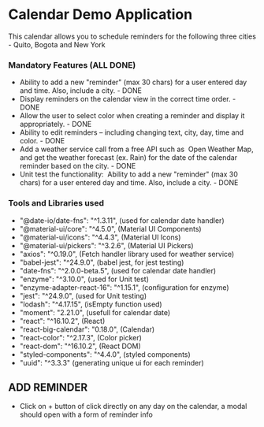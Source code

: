 # Calendar Demo Application
This calendar allows you to schedule reminders for the following three cities - Quito, Bogota and New York

### Mandatory Features (ALL DONE)

- Ability to add a new "reminder" (max 30 chars) for a user entered day and time. Also,
include a city. - DONE
- Display reminders on the calendar view in the correct time order. - DONE
- Allow the user to select color when creating a reminder and display it appropriately. - DONE
- Ability to edit reminders – including changing text, city, day, time and color. - DONE
- Add a weather service call from a free API such as ​ Open Weather Map​ , and get the
weather forecast (ex. Rain) for the date of the calendar reminder based on the city. - DONE
- Unit test the functionality: ​ Ability to add a new "reminder" (max 30 chars) for a user
entered day and time. Also, include a city. - DONE

### Tools and Libraries used

- "@date-io/date-fns": "^1.3.11", (used for calendar date handler)
- "@material-ui/core": "^4.5.0", (Material UI Components)
- "@material-ui/icons": "^4.4.3", (Material UI Icons)
- "@material-ui/pickers": "^3.2.6", (Material UI Pickers)
- "axios": "^0.19.0", (Fetch handler library used for weather service)
- "babel-jest": "^24.9.0", (babel jest, for jest testing)
- "date-fns": "^2.0.0-beta.5", (used for calendar date handler)
- "enzyme": "^3.10.0", (used for Unit test)
- "enzyme-adapter-react-16": "^1.15.1", (configuration for enzyme)
- "jest": "^24.9.0", (used for Unit testing)
- "lodash": "^4.17.15", (isEmpty function used)
- "moment": "2.21.0", (usefull for calendar date)
- "react": "^16.10.2", (React)
- "react-big-calendar": "0.18.0", (Calendar)
- "react-color": "^2.17.3", (Color picker)
- "react-dom": "^16.10.2", (React DOM)
- "styled-components": "^4.4.0", (styled components)
- "uuid": "^3.3.3" (generating unique ui for each reminder)

## ADD REMINDER

- Click on + button of click directly on any day on the calendar, a modal should open with a form of reminder info


